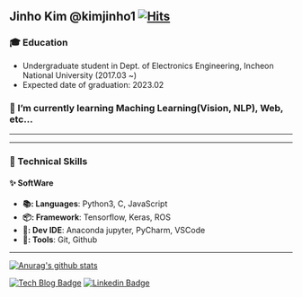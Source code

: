 <!--### Hi there 👋-->

## Jinho Kim @kimjinho1 [![Hits](https://hits.seeyoufarm.com/api/count/incr/badge.svg?url=https%3A%2F%2Fgithub.com%2Fkimjinho1)](https://hits.seeyoufarm.com)

### 🎓 Education  
* Undergraduate student in Dept. of Electronics Engineering, Incheon National University (2017.03 ~)  
* Expected date of graduation: 2023.02   
  
### 🔭 I’m currently learning Maching Learning(Vision, NLP), Web, etc...   
**   **  
**   **  
### 🌱 Technical Skills  
#### ✨ SoftWare  
* **📚: Languages**: Python3, C, JavaScript  
* **📦: Framework**: Tensorflow, Keras, ROS  
* **🚀: Dev IDE**: Anaconda jupyter, PyCharm, VSCode  
* **🔨: Tools**: Git, Github    
**  **     
 [![Anurag's github stats](https://github-readme-stats.vercel.app/api?username=kimjinho1)](https://github.com/anuraghazra/github-readme-stats)  
   
  
[![Tech Blog Badge](http://img.shields.io/badge/-Tech%20blog-black?style=flat-square&logo=github&link=https://jinho-study.tistory.com//)](https://jinho-study.tistory.com//) [![Linkedin Badge](https://img.shields.io/badge/-LinkedIn-blue?style=flat-square&logo=Linkedin&logoColor=white&link=https://www.linkedin.com/in/jinho-kim-a08452191/)](https://www.linkedin.com/in/jinho-kim-a08452191/)


 <!--
- 🔭 I’m currently working on ...
- 🌱 I’m currently learning ...
- 👯 I’m looking to collaborate on ...
- 🤔 I’m looking for help with ...
- 💬 Ask me about ...
- 📫 How to reach me: ...
- 😄 Pronouns: ...
- ⚡ Fun fact: ...
-->

